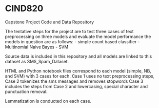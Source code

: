 # CIND820
Capstone Project Code and Data Repository

The tentative steps for the project are to test three cases of text preprocessing on three models and evaluate the model performance
the models in question are as follows:
    - simple count based classifier
    - Multinomial Naive Bayes
    - SVM
    
Source data is included in this repository and all models are linked to this dataset as SMS_Spam_Dataset.

HTML and Python notebook files correspond to each model (simple, NB, and SVM) with 3 cases for each.
Case 1 uses no text preprocessing steps, Case 2 tokenizes the sms messages and removes stopwords
Case 3 includes the steps from Case 2 and lowercasing, special character and punctuation removal.

Lemmatization is conducted on each case.
